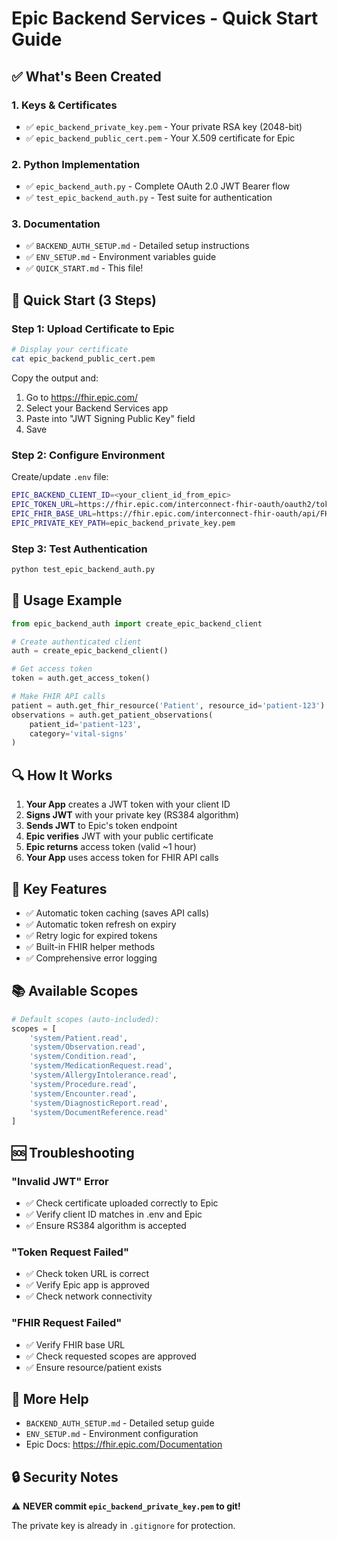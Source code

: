 # Epic Backend Services - Quick Start Guide

## ✅ What's Been Created

### 1. Keys & Certificates
- ✅ `epic_backend_private_key.pem` - Your private RSA key (2048-bit)
- ✅ `epic_backend_public_cert.pem` - Your X.509 certificate for Epic

### 2. Python Implementation
- ✅ `epic_backend_auth.py` - Complete OAuth 2.0 JWT Bearer flow
- ✅ `test_epic_backend_auth.py` - Test suite for authentication

### 3. Documentation
- ✅ `BACKEND_AUTH_SETUP.md` - Detailed setup instructions
- ✅ `ENV_SETUP.md` - Environment variables guide
- ✅ `QUICK_START.md` - This file!

## 🚀 Quick Start (3 Steps)

### Step 1: Upload Certificate to Epic
```bash
# Display your certificate
cat epic_backend_public_cert.pem
```

Copy the output and:
1. Go to https://fhir.epic.com/
2. Select your Backend Services app
3. Paste into "JWT Signing Public Key" field
4. Save

### Step 2: Configure Environment
Create/update `.env` file:
```bash
EPIC_BACKEND_CLIENT_ID=<your_client_id_from_epic>
EPIC_TOKEN_URL=https://fhir.epic.com/interconnect-fhir-oauth/oauth2/token
EPIC_FHIR_BASE_URL=https://fhir.epic.com/interconnect-fhir-oauth/api/FHIR/R4
EPIC_PRIVATE_KEY_PATH=epic_backend_private_key.pem
```

### Step 3: Test Authentication
```bash
python test_epic_backend_auth.py
```

## 📝 Usage Example

```python
from epic_backend_auth import create_epic_backend_client

# Create authenticated client
auth = create_epic_backend_client()

# Get access token
token = auth.get_access_token()

# Make FHIR API calls
patient = auth.get_fhir_resource('Patient', resource_id='patient-123')
observations = auth.get_patient_observations(
    patient_id='patient-123',
    category='vital-signs'
)
```

## 🔍 How It Works

1. **Your App** creates a JWT token with your client ID
2. **Signs JWT** with your private key (RS384 algorithm)
3. **Sends JWT** to Epic's token endpoint
4. **Epic verifies** JWT with your public certificate
5. **Epic returns** access token (valid ~1 hour)
6. **Your App** uses access token for FHIR API calls

## 🎯 Key Features

- ✅ Automatic token caching (saves API calls)
- ✅ Automatic token refresh on expiry
- ✅ Retry logic for expired tokens
- ✅ Built-in FHIR helper methods
- ✅ Comprehensive error logging

## 📚 Available Scopes

```python
# Default scopes (auto-included):
scopes = [
    'system/Patient.read',
    'system/Observation.read',
    'system/Condition.read',
    'system/MedicationRequest.read',
    'system/AllergyIntolerance.read',
    'system/Procedure.read',
    'system/Encounter.read',
    'system/DiagnosticReport.read',
    'system/DocumentReference.read'
]
```

## 🆘 Troubleshooting

### "Invalid JWT" Error
- ✅ Check certificate uploaded correctly to Epic
- ✅ Verify client ID matches in .env and Epic
- ✅ Ensure RS384 algorithm is accepted

### "Token Request Failed"
- ✅ Check token URL is correct
- ✅ Verify Epic app is approved
- ✅ Check network connectivity

### "FHIR Request Failed"
- ✅ Verify FHIR base URL
- ✅ Check requested scopes are approved
- ✅ Ensure resource/patient exists

## 📖 More Help

- `BACKEND_AUTH_SETUP.md` - Detailed setup guide
- `ENV_SETUP.md` - Environment configuration
- Epic Docs: https://fhir.epic.com/Documentation

## 🔒 Security Notes

⚠️ **NEVER commit `epic_backend_private_key.pem` to git!**

The private key is already in `.gitignore` for protection.
